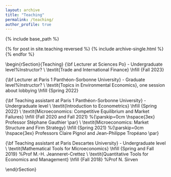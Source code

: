 ```yaml
---
layout: archive
title: "Teaching"
permalink: /teaching/
author_profile: true
---
```


{% include base_path %}

{% for post in site.teaching reversed %}
  {% include archive-single.html %}
{% endfor %}

\begin{rSection}{Teaching}
{\bf Lecturer at Sciences Po} - Undergraduate level%Instructor? 
\\
\textit{Trade and International Finance} \hfill {Fall 2023}

{\bf Lecturer at Paris 1 Panthéon-Sorbonne University} - Graduate level%Instructor? 
\\
\textit{Topics in Environmental Economics}, one session about lobbying \hfill {Spring 2022}

{\bf Teaching assistant at Paris 1 Panthéon-Sorbonne University} - Undergraduate level
\\
\textit{Introduction to Econometrics} \hfill {Spring 2022}
\\
\textit{Microeconomics: Competitive Equilibrium and Market Failures} \hfill {Fall 2020 and Fall 2021}
%{\parskip=0cm \hspace{3ex} Professor Stéphane Gauthier \par}
\\
\textit{Microeconomics: Market Structure and Firm Strategy} \hfill {Spring 2021}
%{\parskip=0cm \hspace{3ex} Professors Claire Pignol and Jean-Philippe Tropéano \par}


{\bf Teaching assistant at Paris Descartes University} - Undergraduate level
\\
\textit{Mathematical Tools for Microeconomics} \hfill {Spring and Fall 2019}
%Prof M.-H. Jeanneret-Crettez
\\
\textit{Quantitative Tools for Economics and Management} \hfill {Fall 2018}
%Prof N. Sirven

\end{rSection}
